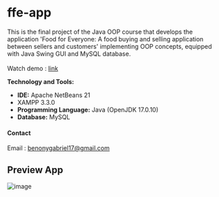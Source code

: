 # ffe-app
This is the final project of the Java OOP course that develops the application 'Food for Everyone: A food buying and selling application between sellers and customers' implementing OOP concepts, equipped with Java Swing GUI and MySQL database. <br><br>
Watch demo : <a href="https://youtu.be/jvU0vGr9mqU">link</a>

**Technology and Tools:**
- **IDE:** Apache NetBeans 21
- XAMPP 3.3.0
- **Programming Language:** Java (OpenJDK 17.0.10)
- **Database:** MySQL

#### Contact
Email : benonygabriel17@gmail.com

## Preview App
![image](https://github.com/iambeno1/ffe-app/assets/161951897/ea1e2d8a-0b22-46a7-b872-0dd3bde37f81)

